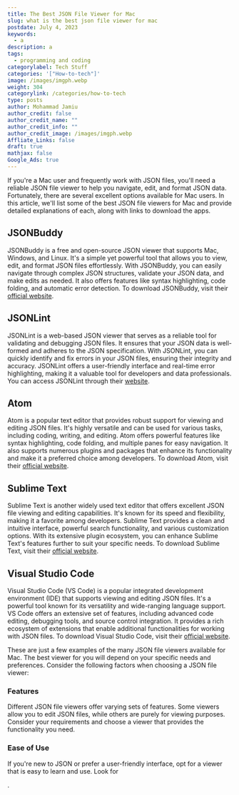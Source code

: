 ```yaml
---
title: The Best JSON File Viewer for Mac
slug: what is the best json file viewer for mac
postdate: July 4, 2023
keywords:
  - a
description: a
tags:
  - programming and coding
categorylabel: Tech Stuff
categories: '["How-to-tech"]'
image: /images/imgph.webp
weight: 304
categorylink: /categories/how-to-tech
type: posts
author: Mohammad Jamiu
author_credit: false
author_credit_name: ""
author_credit_info: ""
author_credit_image: /images/imgph.webp
Affliate_Links: false
draft: true
mathjax: false
Google_Ads: true
---
```

If you're a Mac user and frequently work with JSON files, you'll need a reliable JSON file viewer to help you navigate, edit, and format JSON data. Fortunately, there are several excellent options available for Mac users. In this article, we'll list some of the best JSON file viewers for Mac and provide detailed explanations of each, along with links to download the apps.

## JSONBuddy

JSONBuddy is a free and open-source JSON viewer that supports Mac, Windows, and Linux. It's a simple yet powerful tool that allows you to view, edit, and format JSON files effortlessly. With JSONBuddy, you can easily navigate through complex JSON structures, validate your JSON data, and make edits as needed. It also offers features like syntax highlighting, code folding, and automatic error detection. To download JSONBuddy, visit their [official website](https://www.json-buddy.com/).

## JSONLint

JSONLint is a web-based JSON viewer that serves as a reliable tool for validating and debugging JSON files. It ensures that your JSON data is well-formed and adheres to the JSON specification. With JSONLint, you can quickly identify and fix errors in your JSON files, ensuring their integrity and accuracy. JSONLint offers a user-friendly interface and real-time error highlighting, making it a valuable tool for developers and data professionals. You can access JSONLint through their [website](https://jsonlint.com/).

## Atom

Atom is a popular text editor that provides robust support for viewing and editing JSON files. It's highly versatile and can be used for various tasks, including coding, writing, and editing. Atom offers powerful features like syntax highlighting, code folding, and multiple panes for easy navigation. It also supports numerous plugins and packages that enhance its functionality and make it a preferred choice among developers. To download Atom, visit their [official website](https://atom.io/).

## Sublime Text

Sublime Text is another widely used text editor that offers excellent JSON file viewing and editing capabilities. It's known for its speed and flexibility, making it a favorite among developers. Sublime Text provides a clean and intuitive interface, powerful search functionality, and various customization options. With its extensive plugin ecosystem, you can enhance Sublime Text's features further to suit your specific needs. To download Sublime Text, visit their [official website](https://www.sublimetext.com/).

## Visual Studio Code

Visual Studio Code (VS Code) is a popular integrated development environment (IDE) that supports viewing and editing JSON files. It's a powerful tool known for its versatility and wide-ranging language support. VS Code offers an extensive set of features, including advanced code editing, debugging tools, and source control integration. It provides a rich ecosystem of extensions that enable additional functionalities for working with JSON files. To download Visual Studio Code, visit their [official website](https://code.visualstudio.com/).

These are just a few examples of the many JSON file viewers available for Mac. The best viewer for you will depend on your specific needs and preferences. Consider the following factors when choosing a JSON file viewer:

### Features

Different JSON file viewers offer varying sets of features. Some viewers allow you to edit JSON files, while others are purely for viewing purposes. Consider your requirements and choose a viewer that provides the functionality you need.

### Ease of Use

If you're new to JSON or prefer a user-friendly interface, opt for a viewer that is easy to learn and use. Look for

.